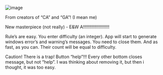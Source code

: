 ![image](https://user-images.githubusercontent.com/27270190/39132185-eb6df516-4719-11e8-9214-5f9302012d9f.png)

From creators of  “CA” and “GA”! (I mean me)

New masterpiece (not really) - E&W A!!!!!!!!!!!!!!!!!!!!!

Rule’s are easy. You enter difficulty (an integer). App will start to generate windows error’s and warning’s messages. You need to close them. And as fast, as you can. Their count will be equal to difficulty.

Caution! There is a trap! Button “help”!!! Every other bottom closes message, but not “help”. I was thinking about removing it, but then i thought, it was too easy.
